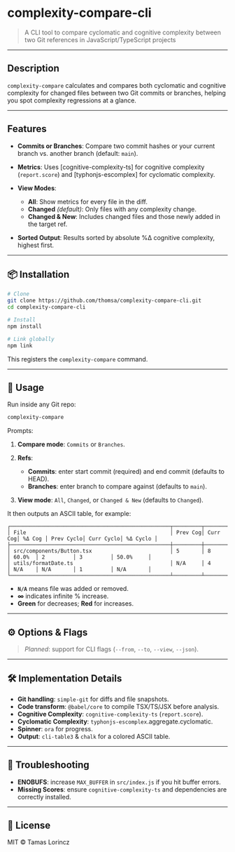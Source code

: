 # complexity-compare-cli

> A CLI tool to compare cyclomatic and cognitive complexity between two Git references in JavaScript/TypeScript projects

---

## Description

`complexity-compare` calculates and compares both cyclomatic and cognitive complexity for changed files between two Git commits or branches, helping you spot complexity regressions at a glance.

---

## Features

- **Commits or Branches**: Compare two commit hashes or your current branch vs. another branch (default: `main`).
- **Metrics**: Uses \[cognitive-complexity-ts] for cognitive complexity (`report.score`) and \[typhonjs-escomplex] for cyclomatic complexity.
- **View Modes**:

  - **All**: Show metrics for every file in the diff.
  - **Changed** _(default)_: Only files with any complexity change.
  - **Changed & New**: Includes changed files and those newly added in the target ref.

- **Sorted Output**: Results sorted by absolute %Δ cognitive complexity, highest first.

---

## 📦 Installation

```bash
# Clone
git clone https://github.com/thomsa/complexity-compare-cli.git
cd complexity-compare-cli

# Install
npm install

# Link globally
npm link
```

This registers the `complexity-compare` command.

---

## 🚀 Usage

Run inside any Git repo:

```bash
complexity-compare
```

Prompts:

1. **Compare mode**: `Commits` or `Branches`.
2. **Refs**:

   - **Commits**: enter start commit (required) and end commit (defaults to HEAD).
   - **Branches**: enter branch to compare against (defaults to `main`).

3. **View mode**: `All`, `Changed`, or `Changed & New` (defaults to `Changed`).

It then outputs an ASCII table, for example:

```
┌───────────────────────────────────────────────────┬─────────┬─────────┬────────┬───────────┬───────────┬───────────┐
│ File                                              │ Prev Cog│ Curr Cog│ %Δ Cog │ Prev Cyclo│ Curr Cyclo│ %Δ Cyclo │
├───────────────────────────────────────────────────┼─────────┼─────────┼────────┼───────────┼───────────┼───────────┤
│ src/components/Button.tsx                         │ 5       │ 8       │ 60.0%  │ 2         │ 3         │ 50.0%     │
│ utils/formatDate.ts                               │ N/A     │ 4       │ N/A    │ N/A       │ 1         │ N/A       │
└───────────────────────────────────────────────────┴─────────┴─────────┴────────┴───────────┴───────────┴───────────┘
```

- **`N/A`** means file was added or removed.
- **∞** indicates infinite % increase.
- **Green** for decreases; **Red** for increases.

---

## ⚙️ Options & Flags

> _Planned_: support for CLI flags (`--from`, `--to`, `--view`, `--json`).

---

## 🛠️ Implementation Details

- **Git handling**: `simple-git` for diffs and file snapshots.
- **Code transform**: `@babel/core` to compile TSX/TS/JSX before analysis.
- **Cognitive Complexity**: `cognitive-complexity-ts` (`report.score`).
- **Cyclomatic Complexity**: `typhonjs-escomplex`.aggregate.cyclomatic.
- **Spinner**: `ora` for progress.
- **Output**: `cli-table3` & `chalk` for a colored ASCII table.

---

## 🔧 Troubleshooting

- **ENOBUFS**: increase `MAX_BUFFER` in `src/index.js` if you hit buffer errors.
- **Missing Scores**: ensure `cognitive-complexity-ts` and dependencies are correctly installed.

---

## 📝 License

MIT © Tamas Lorincz
